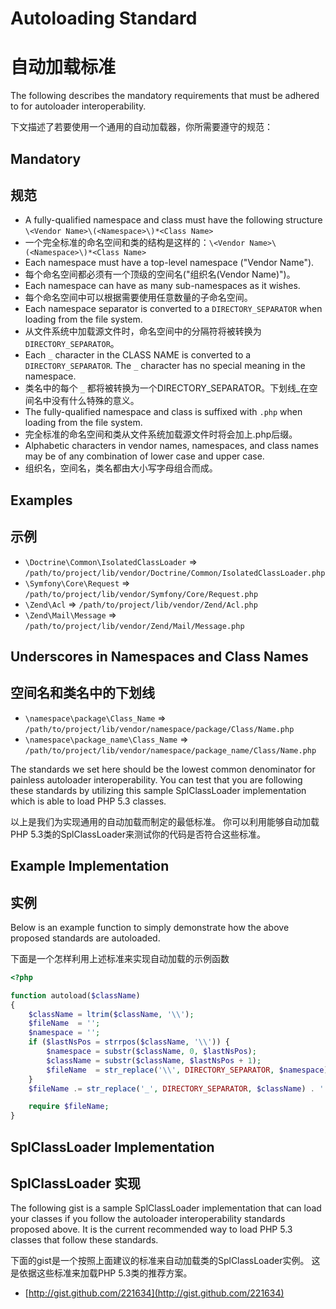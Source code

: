 Autoloading Standard
====================

自动加载标准
====================

The following describes the mandatory requirements that must be adhered
to for autoloader interoperability.

下文描述了若要使用一个通用的自动加载器，你所需要遵守的规范：

Mandatory
---------

规范
---------

* A fully-qualified namespace and class must have the following
  structure `\<Vendor Name>\(<Namespace>\)*<Class Name>`
* 一个完全标准的命名空间和类的结构是这样的：`\<Vendor Name>\(<Namespace>\)*<Class Name>`
* Each namespace must have a top-level namespace ("Vendor Name").
* 每个命名空间都必须有一个顶级的空间名("组织名(Vendor Name)")。
* Each namespace can have as many sub-namespaces as it wishes.
* 每个命名空间中可以根据需要使用任意数量的子命名空间。
* Each namespace separator is converted to a `DIRECTORY_SEPARATOR` when
  loading from the file system.
* 从文件系统中加载源文件时，命名空间中的分隔符将被转换为 `DIRECTORY_SEPARATOR`。
* Each `_` character in the CLASS NAME is converted to a
  `DIRECTORY_SEPARATOR`. The `_` character has no special meaning in the
  namespace.
* 类名中的每个 `_` 都将被转换为一个DIRECTORY_SEPARATOR。下划线_在空间名中没有什么特殊的意义。
* The fully-qualified namespace and class is suffixed with `.php` when
  loading from the file system.
* 完全标准的命名空间和类从文件系统加载源文件时将会加上.php后缀。
* Alphabetic characters in vendor names, namespaces, and class names may
  be of any combination of lower case and upper case.
* 组织名，空间名，类名都由大小写字母组合而成。

Examples
--------

示例
--------

* `\Doctrine\Common\IsolatedClassLoader` => `/path/to/project/lib/vendor/Doctrine/Common/IsolatedClassLoader.php`
* `\Symfony\Core\Request` => `/path/to/project/lib/vendor/Symfony/Core/Request.php`
* `\Zend\Acl` => `/path/to/project/lib/vendor/Zend/Acl.php`
* `\Zend\Mail\Message` => `/path/to/project/lib/vendor/Zend/Mail/Message.php`

Underscores in Namespaces and Class Names
-----------------------------------------

空间名和类名中的下划线
-----------------------------------------

* `\namespace\package\Class_Name` => `/path/to/project/lib/vendor/namespace/package/Class/Name.php`
* `\namespace\package_name\Class_Name` => `/path/to/project/lib/vendor/namespace/package_name/Class/Name.php`

The standards we set here should be the lowest common denominator for
painless autoloader interoperability. You can test that you are
following these standards by utilizing this sample SplClassLoader
implementation which is able to load PHP 5.3 classes.

以上是我们为实现通用的自动加载而制定的最低标准。
你可以利用能够自动加载PHP 5.3类的SplClassLoader来测试你的代码是否符合这些标准。

Example Implementation
----------------------

实例
----------------------

Below is an example function to simply demonstrate how the above
proposed standards are autoloaded.

下面是一个怎样利用上述标准来实现自动加载的示例函数

```php
<?php

function autoload($className)
{
    $className = ltrim($className, '\\');
    $fileName  = '';
    $namespace = '';
    if ($lastNsPos = strrpos($className, '\\')) {
        $namespace = substr($className, 0, $lastNsPos);
        $className = substr($className, $lastNsPos + 1);
        $fileName  = str_replace('\\', DIRECTORY_SEPARATOR, $namespace) . DIRECTORY_SEPARATOR;
    }
    $fileName .= str_replace('_', DIRECTORY_SEPARATOR, $className) . '.php';

    require $fileName;
}
```

SplClassLoader Implementation
-----------------------------

SplClassLoader 实现
-----------------------------

The following gist is a sample SplClassLoader implementation that can
load your classes if you follow the autoloader interoperability
standards proposed above. It is the current recommended way to load PHP
5.3 classes that follow these standards.

下面的gist是一个按照上面建议的标准来自动加载类的SplClassLoader实例。
这是依据这些标准来加载PHP 5.3类的推荐方案。

* [http://gist.github.com/221634](http://gist.github.com/221634)

